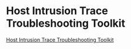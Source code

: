 # Host Intrusion Trace Troubleshooting Toolkit
[Host Intrusion Trace Troubleshooting Toolkit](https://aiwithcloud.com/2022/09/15/host_intrusion_trace_troubleshooting_toolkit/)